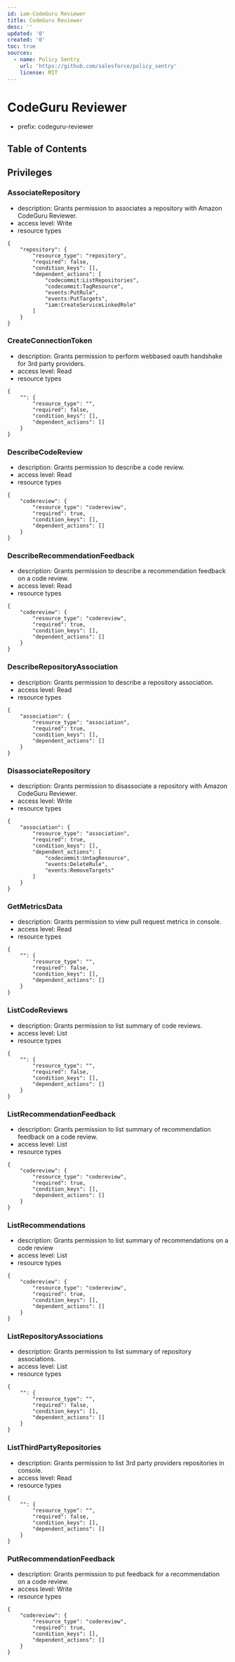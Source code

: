 ```yaml
---
id: iam-CodeGuru Reviewer
title: CodeGuru Reviewer
desc: ''
updated: '0'
created: '0'
toc: true
sources:
  - name: Policy Sentry
    url: 'https://github.com/salesforce/policy_sentry'
    license: MIT
---
```

# CodeGuru Reviewer
- prefix: codeguru-reviewer

## Table of Contents

## Privileges
### AssociateRepository
- description: Grants permission to associates a repository with Amazon CodeGuru Reviewer.
- access level: Write
- resource types
```
{
    "repository": {
        "resource_type": "repository",
        "required": false,
        "condition_keys": [],
        "dependent_actions": [
            "codecommit:ListRepositories",
            "codecommit:TagResource",
            "events:PutRule",
            "events:PutTargets",
            "iam:CreateServiceLinkedRole"
        ]
    }
}
```
### CreateConnectionToken
- description: Grants permission to perform webbased oauth handshake for 3rd party providers.
- access level: Read
- resource types
```
{
    "": {
        "resource_type": "",
        "required": false,
        "condition_keys": [],
        "dependent_actions": []
    }
}
```
### DescribeCodeReview
- description: Grants permission to describe a code review.
- access level: Read
- resource types
```
{
    "codereview": {
        "resource_type": "codereview",
        "required": true,
        "condition_keys": [],
        "dependent_actions": []
    }
}
```
### DescribeRecommendationFeedback
- description: Grants permission to describe a recommendation feedback on a code review.
- access level: Read
- resource types
```
{
    "codereview": {
        "resource_type": "codereview",
        "required": true,
        "condition_keys": [],
        "dependent_actions": []
    }
}
```
### DescribeRepositoryAssociation
- description: Grants permission to describe a repository association.
- access level: Read
- resource types
```
{
    "association": {
        "resource_type": "association",
        "required": true,
        "condition_keys": [],
        "dependent_actions": []
    }
}
```
### DisassociateRepository
- description: Grants permission to disassociate a repository with Amazon CodeGuru Reviewer.
- access level: Write
- resource types
```
{
    "association": {
        "resource_type": "association",
        "required": true,
        "condition_keys": [],
        "dependent_actions": [
            "codecommit:UntagResource",
            "events:DeleteRule",
            "events:RemoveTargets"
        ]
    }
}
```
### GetMetricsData
- description: Grants permission to view pull request metrics in console.
- access level: Read
- resource types
```
{
    "": {
        "resource_type": "",
        "required": false,
        "condition_keys": [],
        "dependent_actions": []
    }
}
```
### ListCodeReviews
- description: Grants permission to list summary of code reviews.
- access level: List
- resource types
```
{
    "": {
        "resource_type": "",
        "required": false,
        "condition_keys": [],
        "dependent_actions": []
    }
}
```
### ListRecommendationFeedback
- description: Grants permission to list summary of recommendation feedback on a code review.
- access level: List
- resource types
```
{
    "codereview": {
        "resource_type": "codereview",
        "required": true,
        "condition_keys": [],
        "dependent_actions": []
    }
}
```
### ListRecommendations
- description: Grants permission to list summary of recommendations on a code review
- access level: List
- resource types
```
{
    "codereview": {
        "resource_type": "codereview",
        "required": true,
        "condition_keys": [],
        "dependent_actions": []
    }
}
```
### ListRepositoryAssociations
- description: Grants permission to list summary of repository associations.
- access level: List
- resource types
```
{
    "": {
        "resource_type": "",
        "required": false,
        "condition_keys": [],
        "dependent_actions": []
    }
}
```
### ListThirdPartyRepositories
- description: Grants permission to list 3rd party providers repositories in console.
- access level: Read
- resource types
```
{
    "": {
        "resource_type": "",
        "required": false,
        "condition_keys": [],
        "dependent_actions": []
    }
}
```
### PutRecommendationFeedback
- description: Grants permission to put feedback for a recommendation on a code review.
- access level: Write
- resource types
```
{
    "codereview": {
        "resource_type": "codereview",
        "required": true,
        "condition_keys": [],
        "dependent_actions": []
    }
}
```
